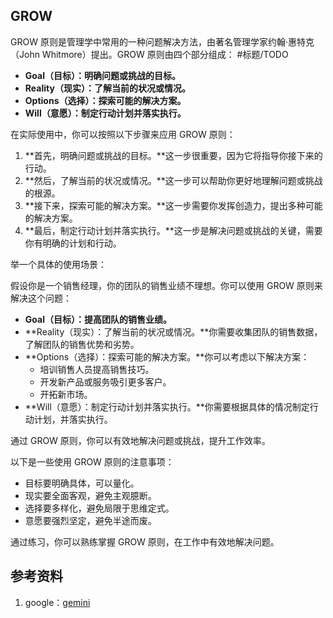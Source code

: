 ## GROW
GROW 原则是管理学中常用的一种问题解决方法，由著名管理学家约翰·惠特克（John Whitmore）提出。GROW 原则由四个部分组成： #标题/TODO

* **Goal（目标）：明确问题或挑战的目标。**
* **Reality（现实）：了解当前的状况或情况。**
* **Options（选择）：探索可能的解决方案。**
* **Will（意愿）：制定行动计划并落实执行。**

在实际使用中，你可以按照以下步骤来应用 GROW 原则：

1. **首先，明确问题或挑战的目标。**这一步很重要，因为它将指导你接下来的行动。
2. **然后，了解当前的状况或情况。**这一步可以帮助你更好地理解问题或挑战的根源。
3. **接下来，探索可能的解决方案。**这一步需要你发挥创造力，提出多种可能的解决方案。
4. **最后，制定行动计划并落实执行。**这一步是解决问题或挑战的关键，需要你有明确的计划和行动。

举一个具体的使用场景：

假设你是一个销售经理，你的团队的销售业绩不理想。你可以使用 GROW 原则来解决这个问题：

* **Goal（目标）：提高团队的销售业绩。**
* **Reality（现实）：了解当前的状况或情况。**你需要收集团队的销售数据，了解团队的销售优势和劣势。
* **Options（选择）：探索可能的解决方案。**你可以考虑以下解决方案：
    * 培训销售人员提高销售技巧。
    * 开发新产品或服务吸引更多客户。
    * 开拓新市场。
* **Will（意愿）：制定行动计划并落实执行。**你需要根据具体的情况制定行动计划，并落实执行。

通过 GROW 原则，你可以有效地解决问题或挑战，提升工作效率。

以下是一些使用 GROW 原则的注意事项：

* 目标要明确具体，可以量化。
* 现实要全面客观，避免主观臆断。
* 选择要多样化，避免局限于思维定式。
* 意愿要强烈坚定，避免半途而废。

通过练习，你可以熟练掌握 GROW 原则，在工作中有效地解决问题。

## 参考资料
1. google：[gemini](https://gemini.google.com/app)